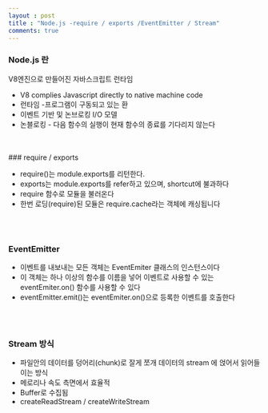 ```yaml
---
layout : post
title : "Node.js -require / exports /EventEmitter / Stream"
comments: true
---
```


### Node.js 란
V8엔진으로 만들어진 자바스크립트 런타임

- V8 complies Javascript directly to native machine code
- 런타임 -프로그램이 구동되고 있는 환
- 이벤트 기반 및 논브로킹 I/O 모델
- 논블로킹 - 다음 함수의 실행이 현재 함수의 종료를 기다리지 않는다

<br/>
<br/>
### require / exports

- require()는 module.exports를 리턴한다.
- exports는 module.exports를 refer하고 있으며, shortcut에 불과하다
- require 함수로 모듈을 불러온다
- 한번 로딩(require)된 모듈은 require.cache라는 객체에 캐싱됩니다

<br/>
<br/>

### EventEmitter

- 이벤트를 내보내는 모든 객체는 EventEmiter 클래스의 인스턴스이다
- 이 객체는 하나 이상의 함수를 이름을 넣어 이벤트로 사용할 수 있는 eventEmiter.on() 함수를 사용할 수 있다
- eventEmitter.emit()는 eventEmiter.on()으로 등록한 이벤트를 호출한다

<br/>
<br/>

### Stream 방식

- 파일안의 데이터를 덩어리(chunk)로 잘게 쪼개 데이터의 stream 에 얹어서 읽어들이는 방식
- 메로리나 속도 측면에서 효율적
- Buffer로 수집됨
- createReadStream / createWriteStream



